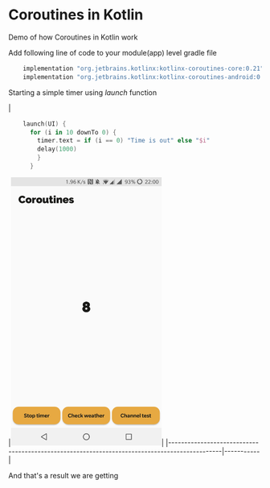 # Coroutines in Kotlin
Demo of how Coroutines in Kotlin work

Add following line of code to your module(app) level gradle file

```groovy
    implementation "org.jetbrains.kotlinx:kotlinx-coroutines-core:0.21"
    implementation "org.jetbrains.kotlinx:kotlinx-coroutines-android:0.21"
```

Starting a simple timer using <i>launch</i> function

|<p>
```kotlin
    launch(UI) {
      for (i in 10 downTo 0) {
        timer.text = if (i == 0) "Time is out" else "$i"
        delay(1000)
        }
      }
```
</p>
|<img src="https://github.com/robertlevonyan/kotlinCoroutinsDemo/blob/master/Images/kt_timer.jpg" width="300" />|
|----------------------------------------------------------------------------------------------|-----------|

And that's a result we are getting

